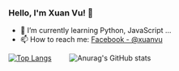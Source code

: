 ### Hello, I'm Xuan Vu! 👋

- 🌱 I’m currently learning Python, JavaScript ...
- 📫 How to reach me: [Facebook - @xuanvu](https://www.facebook.com/xuanvu.nguyenvan/) 

[![Top Langs](https://github-readme-stats.vercel.app/api/top-langs/?username=nguyenvanxuanvu&layout=compact)](https://github.com/anuraghazra/github-readme-stats)    &nbsp; &nbsp; &nbsp; &nbsp;      ![Anurag's GitHub stats](https://github-readme-stats.vercel.app/api?username=nguyenvanxuanvu&show_icons=true&theme=merko)

<!--
**nguyenvanxuanvu/nguyenvanxuanvu** is a ✨ _special_ ✨ repository because its `README.md` (this file) appears on your GitHub profile.

Here are some ideas to get you started:

- 🔭 I’m currently working on ...

- 👯 I’m looking to collaborate on ...
- 🤔 I’m looking for help with ...
- 💬 Ask me about ...
- 📫 How to reach me: ...
- 😄 Pronouns: ...
- ⚡ Fun fact: ...
-->
